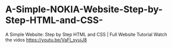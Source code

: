 # A-Simple-NOKIA-Website-Step-by-Step-HTML-and-CSS-
A Simple Website: Step by Step HTML and CSS | Full Website Tutorial
Watch the vidos https://youtu.be/VaFI_syujJ8

